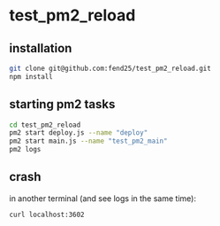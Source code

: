 # test_pm2_reload

## installation
```bash
git clone git@github.com:fend25/test_pm2_reload.git
npm install
```

## starting pm2 tasks
```bash
cd test_pm2_reload
pm2 start deploy.js --name "deploy"
pm2 start main.js --name "test_pm2_main"
pm2 logs
```

## crash
in another terminal (and see logs in the same time):
```bash
curl localhost:3602
```
